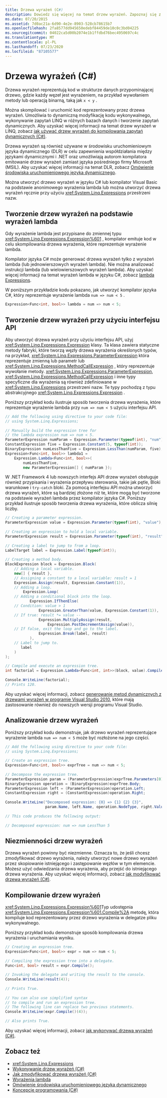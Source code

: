 ```yaml
---
title: Drzewa wyrażeń (C#)
description: Dowiedz się więcej na temat drzew wyrażeń. Zapoznaj się z tematem kompilowania i uruchamiania kodu reprezentowanego przez te struktury danych, gdzie każdy węzeł jest wyrażeniem.
ms.date: 07/20/2015
ms.assetid: 7d0ac21a-6d90-4e2e-8903-528cb78615b7
ms.openlocfilehash: 2fa8577dd945650edebf84459de10c0c3bd04225
ms.sourcegitcommit: 04022ca5d00b2074e1b1ffdbd76bec4950697c4c
ms.translationtype: MT
ms.contentlocale: pl-PL
ms.lasthandoff: 07/23/2020
ms.locfileid: "87105577"
---
```

# <a name="expression-trees-c"></a>Drzewa wyrażeń (C#)
Drzewa wyrażeń reprezentują kod w strukturze danych przypominającej drzewo, gdzie każdy węzeł jest wyrażeniem, na przykład wywołaniem metody lub operacją binarną, taką jak `x < y` .  
  
 Można skompilować i uruchomić kod reprezentowany przez drzewa wyrażeń. Umożliwia to dynamiczną modyfikację kodu wykonywalnego, wykonywanie zapytań LINQ w różnych bazach danych i tworzenie zapytań dynamicznych. Aby uzyskać więcej informacji na temat drzew wyrażeń w LINQ, zobacz [jak używać drzew wyrażeń do kompilowania zapytań dynamicznych (C#)](./how-to-use-expression-trees-to-build-dynamic-queries.md).
  
 Drzewa wyrażeń są również używane w środowisku uruchomieniowym języka dynamicznego (DLR) w celu zapewnienia współdziałania między językami dynamicznymi i .NET oraz umożliwiają autorom kompilatora emitowanie drzew wyrażeń zamiast języka pośredniego firmy Microsoft (MSIL). Aby uzyskać więcej informacji na temat DLR, zobacz [Omówienie środowiska uruchomieniowego języka dynamicznego](../../../../framework/reflection-and-codedom/dynamic-language-runtime-overview.md).  
  
 Można utworzyć drzewo wyrażeń w języku C# lub kompilator Visual Basic na podstawie anonimowego wyrażenia lambda lub można utworzyć drzewa wyrażeń ręcznie przy użyciu <xref:System.Linq.Expressions> przestrzeni nazw.  
  
## <a name="creating-expression-trees-from-lambda-expressions"></a>Tworzenie drzew wyrażeń na podstawie wyrażeń lambda  
 Gdy wyrażenie lambda jest przypisane do zmiennej typu <xref:System.Linq.Expressions.Expression%601> , kompilator emituje kod w celu skompilowania drzewa wyrażenia, które reprezentuje wyrażenie lambda.  
  
 Kompilator języka C# może generować drzewa wyrażeń tylko z wyrażeń lambda (lub jednowierszowych wyrażeń lambda). Nie można analizować instrukcji lambda (lub wielowierszowych wyrażeń lambda). Aby uzyskać więcej informacji na temat wyrażeń lambda w języku C#, zobacz [lambda Expressions](../../statements-expressions-operators/lambda-expressions.md).  
  
 W poniższym przykładzie kodu pokazano, jak utworzyć kompilator języka C#, który reprezentuje wyrażenie lambda `num => num < 5` .  
  
```csharp  
Expression<Func<int, bool>> lambda = num => num < 5;  
```  
  
## <a name="creating-expression-trees-by-using-the-api"></a>Tworzenie drzew wyrażeń przy użyciu interfejsu API  
 Aby utworzyć drzewa wyrażeń przy użyciu interfejsu API, użyj <xref:System.Linq.Expressions.Expression> klasy. Ta klasa zawiera statyczne metody fabryki, które tworzą węzły drzewa wyrażenia określonych typów, na przykład, <xref:System.Linq.Expressions.ParameterExpression> która reprezentuje zmienną lub parametr lub <xref:System.Linq.Expressions.MethodCallExpression> , który reprezentuje wywołanie metody. <xref:System.Linq.Expressions.ParameterExpression>, <xref:System.Linq.Expressions.MethodCallExpression> i inne typy specyficzne dla wyrażenia są również zdefiniowane w <xref:System.Linq.Expressions> przestrzeni nazw. Te typy pochodzą z typu abstrakcyjnego <xref:System.Linq.Expressions.Expression> .  
  
 Poniższy przykład kodu ilustruje sposób tworzenia drzewa wyrażenia, które reprezentuje wyrażenie lambda przy `num => num < 5` użyciu interfejsu API.  
  
```csharp  
// Add the following using directive to your code file:  
// using System.Linq.Expressions;  
  
// Manually build the expression tree for
// the lambda expression num => num < 5.  
ParameterExpression numParam = Expression.Parameter(typeof(int), "num");  
ConstantExpression five = Expression.Constant(5, typeof(int));  
BinaryExpression numLessThanFive = Expression.LessThan(numParam, five);  
Expression<Func<int, bool>> lambda1 =  
    Expression.Lambda<Func<int, bool>>(  
        numLessThanFive,  
        new ParameterExpression[] { numParam });  
```  
  
 W .NET Framework 4 lub nowszych interfejs API drzew wyrażeń obsługuje również przypisania i wyrażenia przepływu sterowania, takie jak pętle, Bloki warunkowe i `try-catch` bloki. Za pomocą interfejsu API można utworzyć drzewa wyrażeń, które są bardziej złożone niż te, które mogą być tworzone na podstawie wyrażeń lambda przez kompilator języka C#. Poniższy przykład ilustruje sposób tworzenia drzewa wyrażenia, które oblicza silnię liczby.  
  
```csharp  
// Creating a parameter expression.  
ParameterExpression value = Expression.Parameter(typeof(int), "value");  
  
// Creating an expression to hold a local variable.
ParameterExpression result = Expression.Parameter(typeof(int), "result");  
  
// Creating a label to jump to from a loop.  
LabelTarget label = Expression.Label(typeof(int));  
  
// Creating a method body.  
BlockExpression block = Expression.Block(  
    // Adding a local variable.  
    new[] { result },  
    // Assigning a constant to a local variable: result = 1  
    Expression.Assign(result, Expression.Constant(1)),  
    // Adding a loop.  
        Expression.Loop(  
    // Adding a conditional block into the loop.  
           Expression.IfThenElse(  
    // Condition: value > 1  
               Expression.GreaterThan(value, Expression.Constant(1)),  
    // If true: result *= value --  
               Expression.MultiplyAssign(result,  
                   Expression.PostDecrementAssign(value)),  
    // If false, exit the loop and go to the label.  
               Expression.Break(label, result)  
           ),  
    // Label to jump to.  
       label  
    )  
);  
  
// Compile and execute an expression tree.  
int factorial = Expression.Lambda<Func<int, int>>(block, value).Compile()(5);  
  
Console.WriteLine(factorial);  
// Prints 120.  
```

Aby uzyskać więcej informacji, zobacz [generowanie metod dynamicznych z drzewami wyrażeń w programie Visual Studio 2010](https://devblogs.microsoft.com/csharpfaq/generating-dynamic-methods-with-expression-trees-in-visual-studio-2010/), które mają zastosowanie również do nowszych wersji programu Visual Studio.
  
## <a name="parsing-expression-trees"></a>Analizowanie drzew wyrażeń  
 Poniższy przykład kodu demonstruje, jak drzewo wyrażeń reprezentujące wyrażenie lambda `num => num < 5` może być rozłożone na jego części.  
  
```csharp  
// Add the following using directive to your code file:  
// using System.Linq.Expressions;  
  
// Create an expression tree.  
Expression<Func<int, bool>> exprTree = num => num < 5;  
  
// Decompose the expression tree.  
ParameterExpression param = (ParameterExpression)exprTree.Parameters[0];  
BinaryExpression operation = (BinaryExpression)exprTree.Body;  
ParameterExpression left = (ParameterExpression)operation.Left;  
ConstantExpression right = (ConstantExpression)operation.Right;  
  
Console.WriteLine("Decomposed expression: {0} => {1} {2} {3}",  
                  param.Name, left.Name, operation.NodeType, right.Value);  
  
// This code produces the following output:  
  
// Decomposed expression: num => num LessThan 5  
```  
  
## <a name="immutability-of-expression-trees"></a>Niezmienności drzew wyrażeń  
 Drzewa wyrażeń powinny być niezmienne. Oznacza to, że jeśli chcesz zmodyfikować drzewo wyrażenia, należy utworzyć nowe drzewo wyrażeń przez skopiowanie istniejącego i zastępowanie węzłów w tym elemencie. Możesz użyć odwiedzania drzewa wyrażenia, aby przejść do istniejącego drzewa wyrażenia. Aby uzyskać więcej informacji, zobacz [jak modyfikować drzewa wyrażeń (C#)](./how-to-modify-expression-trees.md).
  
## <a name="compiling-expression-trees"></a>Kompilowanie drzew wyrażeń  
 <xref:System.Linq.Expressions.Expression%601>Typ udostępnia <xref:System.Linq.Expressions.Expression%601.Compile%2A> metodę, która kompiluje kod reprezentowany przez drzewo wyrażenia w delegatze pliku wykonywalnego.  
  
 Poniższy przykład kodu demonstruje sposób kompilowania drzewa wyrażenia i uruchamiania wyniku.  
  
```csharp  
// Creating an expression tree.  
Expression<Func<int, bool>> expr = num => num < 5;  
  
// Compiling the expression tree into a delegate.  
Func<int, bool> result = expr.Compile();  
  
// Invoking the delegate and writing the result to the console.  
Console.WriteLine(result(4));  
  
// Prints True.  
  
// You can also use simplified syntax  
// to compile and run an expression tree.  
// The following line can replace two previous statements.  
Console.WriteLine(expr.Compile()(4));  
  
// Also prints True.  
```  
  
 Aby uzyskać więcej informacji, zobacz [jak wykonywać drzewa wyrażeń (C#)](./how-to-execute-expression-trees.md).
  
## <a name="see-also"></a>Zobacz też

- <xref:System.Linq.Expressions>
- [Wykonywanie drzew wyrażeń (C#)](./how-to-execute-expression-trees.md)
- [Jak zmodyfikować drzewa wyrażeń (C#)](./how-to-modify-expression-trees.md)
- [Wyrażenia lambda](../../statements-expressions-operators/lambda-expressions.md)
- [Omówienie środowiska uruchomieniowego języka dynamicznego](../../../../framework/reflection-and-codedom/dynamic-language-runtime-overview.md)
- [Koncepcje programowania (C#)](../index.md)
